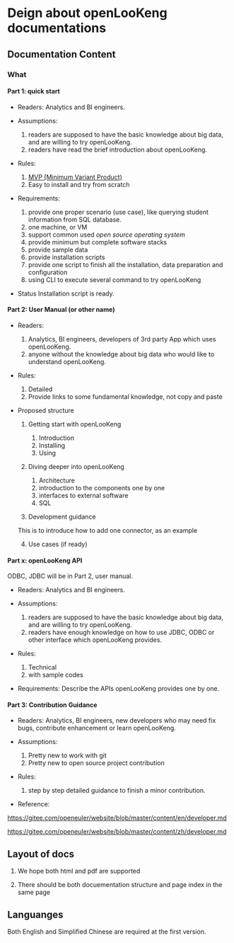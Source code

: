 # Deign about openLooKeng documentations

## Documentation Content

### What

#### Part 1: quick start

- Readers: 
Analytics and BI engineers.

- Assumptions:
  1. readers are supposed to have the basic knowledge about big data, and are willing to try openLooKeng. 
  2. readers have read the brief introduction about openLooKeng.

- Rules: 
  1. [MVP (Minimum Variant Product)]( https://en.wikipedia.org/wiki/Minimum_viable_product)
  2. Easy to install and try from scratch

- Requirements:
  1. provide one proper scenario (use case), like querying student information from SQL database.
  2. one machine, or VM
  3. support common used *open source operating system*
  4. provide minimum but complete software stacks
  5. provide sample data
  6. provide installation scripts
  7. provide one script to finish all the installation, data preparation and configuration
  8. using CLI to execute several command to try openLooKeng

- Status
  Installation script is ready. 

#### Part 2: User Manual (or other name)

- Readers: 
  1. Analytics, BI engineers, developers of 3rd party App which uses openLooKeng.
  2. anyone without the knowledge about big data who would like to understand openLooKeng.

- Rules: 
  1. Detailed
  2. Provide links to some fundamental knowledge, not copy and paste

- Proposed structure
  1. Getting start with openLooKeng
  
      1. Introduction
      1. Installing
      1. Using

  2. Diving deeper into openLooKeng
      1. Architecture
      2. introduction to the components one by one
      3. interfaces to external software
      4. SQL

  3. Development guidance
  
  This is to introduce how to add one connector, as an example

  4. Use cases (if ready)


#### Part x: openLooKeng API 

ODBC, JDBC will be in Part 2, user manual. 

- Readers: 
Analytics and BI engineers.

- Assumptions:
  1. readers are supposed to have the basic knowledge about big data, and are willing to try openLooKeng. 
  2. readers have enough knowledge on how to use JDBC, ODBC or other interface which openLooKeng provides.

- Rules: 
  1. Technical
  2. with sample codes

- Requirements:
Describe the APIs openLooKeng provides one by one.


#### Part 3: Contribution Guidance
- Readers: 
Analytics, BI engineers, new developers who may need fix bugs, contribute enhancement or learn openLooKeng. 

- Assumptions:
  1. Pretty new to work with git
  2. Pretty new to open source project contribution

- Rules: 
  1. step by step detailed guidance to finish a minor contribution.

- Reference:

<https://gitee.com/openeuler/website/blob/master/content/en/developer.md>

<https://gitee.com/openeuler/website/blob/master/content/zh/developer.md>


## Layout of docs

1. We hope both html and pdf are supported

1. There should be both docuementation structure and page index in the same page

## Languanges

Both English and Simplified Chinese are required at the first version.


